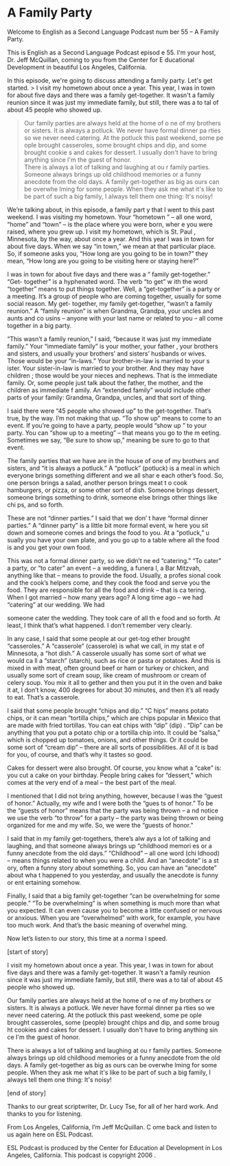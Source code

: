 # A Family Party

Welcome to English as a Second Language Podcast num ber 55 – A Family Party. 

This is English as a Second Language Podcast episod e 55. I'm your host, Dr. Jeff McQuillan, coming to you from the Center for E ducational Development in beautiful Los Angeles, California. 

In this episode, we're going to discuss attending a  family party. Let's get started. > I visit my hometown about once a year. This year, I  was in town for about five days and there was a family get-together. It wasn't  a family reunion since it was just my immediate family, but still, there was a to tal of about 45 people who showed up. 
> Our family parties are always held at the home of o ne of my brothers or sisters. It is always a potluck. We never have formal dinner pa rties so we never need catering. At the potluck this past weekend, some pe ople brought casseroles, some brought chips and dip, and some brought cookie s and cakes for dessert. I usually don't have to bring anything since I'm the guest of honor.  
> There is always a lot of talking and laughing at ou r family parties. Someone always brings up old childhood memories or a funny anecdote from the old days. A family get-together as big as ours can be overwhe lming for some people. When they ask me what it's like to be part of such a big family, I always tell them one thing: It's noisy!

We’re talking about, in this episode, a family part y that I went to this past weekend. I was visiting my hometown. Your “hometown ” – all one word, “home” and “town” – is the place where you were born, wher e you were raised, where you grew up. I visit my hometown, which is St. Paul , Minnesota, by the way, about once a year. And this year I was in town for about five days. When we say “in town,” we mean at that particular place. So, if  someone asks you, “How long are you going to be in town?” they mean, “How long are you going to be visiting here or staying here?”  

I was in town for about five days and there was a “ family get-together.” “Get- together” is a hyphenated word. The verb “to get” w ith the word “together” means to put things together. Well, a “get-together” is a  party or a meeting. It’s a group of people who are coming together, usually for some  social reason. My get- together, my family get-together, “wasn’t a family reunion.” A “family reunion” is when Grandma, Grandpa, your uncles and aunts and co usins – anyone with your last name or related to you – all come together in a big party. 

“This wasn’t a family reunion,” I said, “because it  was just my immediate family.” Your “immediate family” is your mother, your father , your brothers and sisters, and usually your brothers’ and sisters’ husbands or  wives. Those would be your “in-laws.” Your brother-in-law is married to your s ister. Your sister-in-law is married to your brother. And they may have children ; those would be your nieces and nephews. That is the immediate family. Or, some  people just talk about the father, the mother, and the children as immediate f amily. An “extended family” would include other parts of your family: Grandma, Grandpa, uncles, and that sort of thing. 

I said there were “45 people who showed up” to the get-together. That’s true, by the way. I’m not making that up. “To show up” means  to come to an event. If you’re going to have a party, people would “show up ” to your party. You can “show up to a meeting” – that means you go to the m eeting. Sometimes we say, “Be sure to show up,” meaning be sure to go to that  event.  

The family parties that we have are in the house of  one of my brothers and sisters, and “it is always a potluck.” A “potluck” (potluck) is a meal in which everyone brings something different and we all shar e each other’s food. So, one person brings a salad, another person brings meat t o cook hamburgers, or pizza, or some other sort of dish. Someone brings dessert,  someone brings something to drink, someone else brings other things like chi ps, and so forth.  

These are not “dinner parties.” I said that we don’ t have “formal dinner parties.” A “dinner party” is a little bit more formal event, w here you sit down and someone comes and brings the food to you. At a “potluck,” u sually you have your own plate, and you go up to a table where all the food is and you get your own food.  

This was not a formal dinner party, so we didn’t ne ed “catering.” “To cater” a party, or “to cater” an event – a wedding, a funera l, a Bar Mitzvah, anything like that – means to provide the food. Usually, a profes sional cook and the cook’s helpers come, and they cook the food and serve you the food. They are responsible for all the food and drink – that is ca tering. When I got married – how many years ago? A long time ago – we had “catering”  at our wedding. We had  

someone cater the wedding. They took care of all th e food and so forth. At least, I think that’s what happened. I don’t remember very  clearly.  

In any case, I said that some people at our get-tog ether brought “casseroles.” A “casserole” (casserole) is what we call, in my stat e of Minnesota, a “hot dish.” A casserole usually has some sort of what we would ca ll a “starch” (starch), such as rice or pasta or potatoes. And this is mixed in with meat, often ground beef or ham or turkey or chicken, and usually some sort of cream soup, like cream of mushroom or cream of celery soup. You mix it all to gether and then you put it in the oven and bake it at, I don’t know, 400 degrees for about 30 minutes, and then it’s all ready to eat. That’s a casserole. 

I said that some people brought “chips and dip.” “C hips” means potato chips, or it can mean “tortilla chips,” which are chips popular in Mexico that are made with fried tortillas. You can eat chips with “dip” (dip) . “Dip” can be anything that you put a potato chip or a tortilla chip into. It could  be “salsa,” which is chopped up tomatoes, onions, and other things. Or it could be some sort of “cream dip” – there are all sorts of possibilities. All of it is bad for you, of course, and that’s why it tastes so good.  

Cakes for dessert were also brought. Of course, you  know what a “cake” is: you cut a cake on your birthday. People bring cakes for  “dessert,” which comes at the very end of a meal – the best part of the meal.  

I mentioned that I did not bring anything, however,  because I was the “guest of honor.” Actually, my wife and I were both the “gues ts of honor.” To be the “guests of honor” means that the party was being thrown – a nd notice we use the verb “to throw” for a party – the party was being thrown or being organized for me and my wife. So, we were the “guests of honor.” 

I said that in my family get-togethers, there’s alw ays a lot of talking and laughing, and that someone always brings up “childhood memori es or a funny anecdote from the old days.” “Childhood” – all one word (chi ldhood) – means things related to when you were a child. And an “anecdote” is a st ory, often a funny story about something. So, you can have an “anecdote” about wha t happened to you yesterday, and usually the anecdote is funny or ent ertaining somehow.  

Finally, I said that a big family get-together “can  be overwhelming for some people.” “To be overwhelming” is when something is much more than what you expected. It can even cause you to become a little confused or nervous or anxious. When you are “overwhelmed” with work, for example, you have too much work. And that’s the basic meaning of overwhel ming.  

 Now let’s listen to our story, this time at a norma l speed. 

[start of story] 

I visit my hometown about once a year. This year, I  was in town for about five days and there was a family get-together. It wasn't  a family reunion since it was just my immediate family, but still, there was a to tal of about 45 people who showed up. 

Our family parties are always held at the home of o ne of my brothers or sisters. It is always a potluck. We never have formal dinner pa rties so we never need catering. At the potluck this past weekend, some pe ople brought casseroles, some (people) brought chips and dip, and some broug ht cookies and cakes for dessert. I usually don't have to bring anything sin ce I'm the guest of honor.  

There is always a lot of talking and laughing at ou r family parties. Someone always brings up old childhood memories or a funny anecdote from the old days. A family get-together as big as ours can be overwhe lming for some people. When they ask me what it's like to be part of such a big family, I always tell them one thing: It's noisy! 

[end of story] 

Thanks to our great scriptwriter, Dr. Lucy Tse, for  all of her hard work. And thanks to you for listening.  

From Los Angeles, California, I’m Jeff McQuillan. C ome back and listen to us again here on ESL Podcast. 

ESL Podcast is produced by the Center for Education al Development in Los Angeles, California. This podcast is copyright 2006 .

